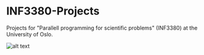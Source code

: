 # INF3380-Projects
Projects for "Parallell programming for scientific problems" (INF3380) at the University of Oslo.

![alt text](projects/project1/parallel/MonaLisa_NOISY.jpg)
